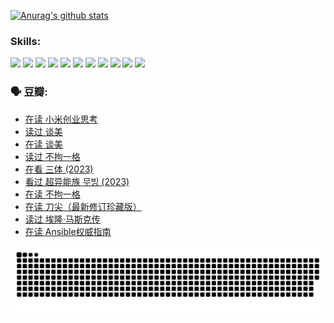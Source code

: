 
[![Anurag's github stats](https://github-readme-stats.vercel.app/api?username=w940853815)](https://github.com/anuraghazra/github-readme-stats)

### Skills:

<code><img height="32" src="https://cdn.jsdelivr.net/npm/simple-icons@v5/icons/python.svg"></code>
<code><img height="32" src="https://cdn.jsdelivr.net/npm/simple-icons@v5/icons/javascript.svg"></code>
<code><img height="32" src="https://cdn.jsdelivr.net/npm/simple-icons@v5/icons/django.svg"></code>
<code><img height="32" src="https://cdn.jsdelivr.net/npm/simple-icons@v5/icons/flask.svg"></code>
<code><img height="32" src="https://cdn.jsdelivr.net/npm/simple-icons@v5/icons/vuetify.svg"></code>
<code><img height="32" src="https://cdn.jsdelivr.net/npm/simple-icons@v5/icons/git.svg"></code>
<code><img height="32" src="https://cdn.jsdelivr.net/npm/simple-icons@v5/icons/docker.svg"></code>
<code><img height="32" src="https://cdn.jsdelivr.net/npm/simple-icons@v5/icons/postgresql.svg"></code>
<code><img height="32" src="https://cdn.jsdelivr.net/npm/simple-icons@v5/icons/elasticsearch.svg"></code>
<code><img height="32" src="https://cdn.jsdelivr.net/npm/simple-icons@v5/icons/macos.svg"></code>
<code><img height="32" src="https://cdn.jsdelivr.net/npm/simple-icons@v5/icons/linux.svg"></code>

### 🗣 豆瓣:

<!-- DOUBAN-ACTIVITIES:START -->
- [在读 小米创业思考](https://www.douban.com/people/136069238/status/4572047905/?_i=12579036)
- [读过 谈美](https://www.douban.com/people/136069238/status/4572047629/?_i=12579036)
- [在读 谈美](https://www.douban.com/people/136069238/status/4560861771/?_i=12579036)
- [读过 不拘一格](https://www.douban.com/people/136069238/status/4560861445/?_i=12579036)
- [在看 三体‎ (2023)](https://www.douban.com/people/136069238/status/4558185093/?_i=12579036)
- [看过 超异能族 무빙‎ (2023)](https://www.douban.com/people/136069238/status/4556824186/?_i=12579036)
- [在读 不拘一格](https://www.douban.com/people/136069238/status/4541712161/?_i=12579036)
- [在读 刀尖（最新修订珍藏版）](https://www.douban.com/people/136069238/status/4541711339/?_i=12579036)
- [读过 埃隆·马斯克传](https://www.douban.com/people/136069238/status/4541710351/?_i=12579036)
- [在读 Ansible权威指南](https://www.douban.com/people/136069238/status/4539151450/?_i=12579036)
<!-- DOUBAN-ACTIVITIES:END -->


![Snake animation](https://raw.githubusercontent.com/w940853815/w940853815/output/github-contribution-grid-snake.svg)

<!--
**w940853815/w940853815** is a ✨ _special_ ✨ repository because its `README.md` (this file) appears on your GitHub profile.

Here are some ideas to get you started:

- 🔭 I’m currently working on ...
- 🌱 I’m currently learning ...
- 👯 I’m looking to collaborate on ...
- 🤔 I’m looking for help with ...
- 💬 Ask me about ...
- 📫 How to reach me: ...
- 😄 Pronouns: ...
- ⚡ Fun fact: ...
-->
